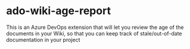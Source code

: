 # ado-wiki-age-report
This is an Azure DevOps extension that will let you review the age of the documents in your Wiki, so that you can keep track of stale/out-of-date documentation in your project
